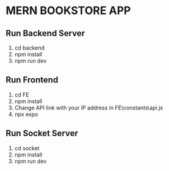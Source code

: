 # MERN BOOKSTORE APP
## Run Backend Server
1. cd backend 
2. npm install
3. npm run dev
## Run Frontend
1. cd FE
2. npm install
3. Change API link with your IP address in FE\constants\api.js
4. npx expo
## Run Socket Server
1. cd socket 
2. npm install
3. npm run dev
